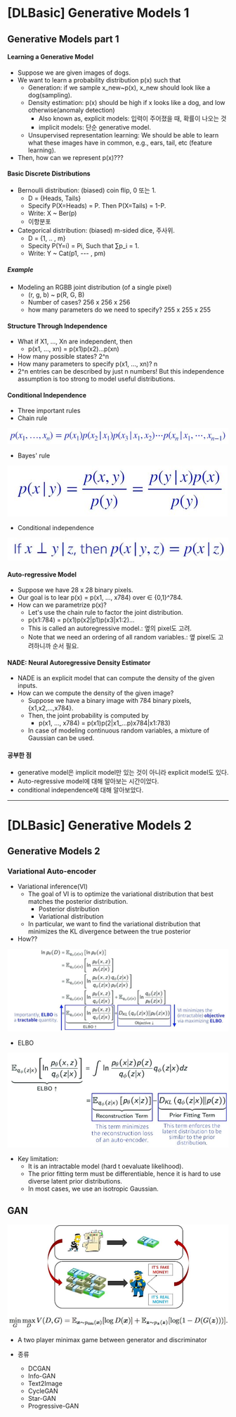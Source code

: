 # [DLBasic] Generative Models 1
## Generative Models part 1
#### Learning a Generative Model
- Suppose we are given images of dogs.
- We want to learn a probability distribution p(x) such that
	- Generation: if we sample x_new~p(x), x_new should look like a dog(sampling).
	- Density estimation: p(x) should be high if x looks like a dog, and low otherwise(anomaly detection)
		- Also known as, explicit models: 입력이 주어졌을 때, 확률이 나오는 것
		- implicit models: 단순 generative model.
    - Unsupervised representation learning: We should be able to learn what these images have in common, e.g., ears, tail, etc (feature learning).
- Then, how can we represent p(x)???

#### Basic Discrete Distributions
- Bernoulli distribution: (biased) coin flip, 0 또는 1.
	- D = {Heads, Tails}
	- Specify P(X=Heads) = P. Then P(X=Tails) = 1-P.
	- Write: X ~ Ber(p)
	- 이항분포
- Categorical distribution: (biased) m-sided dice, 주사위.
	- D = {1, .. , m}
	- Specity P(Y=i) = Pi, Such that ∑p_i = 1.
	- Write: Y ~ Cat(p1, --- , pm)
##### Example
- Modeling an RGBB joint distribution (of a single pixel)
	- (r, g, b) ~ p(R, G, B)
	- Number of cases? 256 x 256 x 256
	- how many parameters do we need to specify? 255 x 255 x 255

#### Structure Through Independence
- What if X1, ..., Xn are independent, then
	- p(x1, ..., xn) = p(x1)p(x2)...p(xn)
- How many possible states? 2^n
- How many parameters to specify p(x1, ..., xn)? n
- 2^n entries can be described by just n numbers! But this independence assumption is too strong to model useful distributions.

#### Conditional Independence
- Three important rules
- Chain rule

![chain](./image/1.JPG)<br>
- Bayes' rule

![Bayes](./image/2.JPG)<br>
- Conditional independence

![conditional](./image/3.JPG)<br>

#### Auto-regressive Model
- Suppose we have 28 x 28 binary pixels.
- Our goal is to lear p(x) = p(x1, ..., x784) over ∈ {0,1}^784.
- How can we parametrize p(x)?
	 - Let's use the chain rule to factor the joint distribution.
	 - p(x1:784) = p(x1)p(x2|p1)p(x3|x1:2)...
	 - This is called an autoregressive model.: 옆의 pixel도 고려.
	 - Note that we need an ordering of all random variables.: 옆 pixel도 고려하니까 순서 필요.

#### NADE: Neural Autoregressive Density Estimator
- NADE is an explicit model that can compute the density of the given inputs.
- How can we compute the density of the given image?
	- Suppose we have a binary image with 784 binary pixels, {x1,x2,...,x784}.
	- Then, the joint probability is computed by
		- p(x1, ..., x784) = p(x1)p(2|x1_...p)x784|x1:783)
	- In case of modeling continuous random variables, a mixture of Gaussian can be used.
	
#### 공부한 점
- generative model은 implicit model만 있는 것이 아니라 explicit model도 있다.
- Auto-regressive model에 대해 알아보는 시간이었다.
- conditional independence에 대해 알아보았다.
---
# [DLBasic] Generative Models 2
## Generative Models 2
### Variational Auto-encoder
- Variational inference(VI)
	- The goal of VI is to optimize the variational distribution that best matches the posterior distribution.
		- Posterior distribution
		- Variational distribution
	- In particular, we want to find the variational distribution that minimizes the KL divergence between the true posterior
- How??

![how](./image/4.JPG)<br>
- ELBO

![ELBO](./image/5.JPG)<br>

- Key limitation:
	- It is an intractable model (hard t oevaluate likelihood).
	- The prior fitting term must be differentiable, hence it is hard to use diverse latent prior distributions.
	- In most cases, we use an isotropic Gaussian.
## GAN
![GAN_loss](./image/6.JPG)<br>

- A two player minimax game between generator and discriminator 

- 종류
	- DCGAN
	- Info-GAN
	- Text2Image
	- CycleGAN
	- Star-GAN
	- Progressive-GAN
